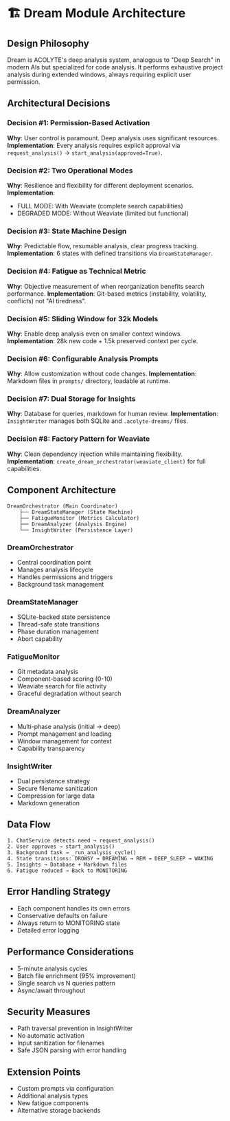 # 🏗️ Dream Module Architecture

## Design Philosophy

Dream is ACOLYTE's deep analysis system, analogous to "Deep Search" in modern AIs but specialized for code analysis. It performs exhaustive project analysis during extended windows, always requiring explicit user permission.

## Architectural Decisions

### Decision #1: Permission-Based Activation
**Why**: User control is paramount. Deep analysis uses significant resources.
**Implementation**: Every analysis requires explicit approval via `request_analysis()` → `start_analysis(approved=True)`.

### Decision #2: Two Operational Modes
**Why**: Resilience and flexibility for different deployment scenarios.
**Implementation**: 
- FULL MODE: With Weaviate (complete search capabilities)
- DEGRADED MODE: Without Weaviate (limited but functional)

### Decision #3: State Machine Design
**Why**: Predictable flow, resumable analysis, clear progress tracking.
**Implementation**: 6 states with defined transitions via `DreamStateManager`.

### Decision #4: Fatigue as Technical Metric
**Why**: Objective measurement of when reorganization benefits search performance.
**Implementation**: Git-based metrics (instability, volatility, conflicts) not "AI tiredness".

### Decision #5: Sliding Window for 32k Models
**Why**: Enable deep analysis even on smaller context windows.
**Implementation**: 28k new code + 1.5k preserved context per cycle.

### Decision #6: Configurable Analysis Prompts
**Why**: Allow customization without code changes.
**Implementation**: Markdown files in `prompts/` directory, loadable at runtime.

### Decision #7: Dual Storage for Insights
**Why**: Database for queries, markdown for human review.
**Implementation**: `InsightWriter` manages both SQLite and `.acolyte-dreams/` files.

### Decision #8: Factory Pattern for Weaviate
**Why**: Clean dependency injection while maintaining flexibility.
**Implementation**: `create_dream_orchestrator(weaviate_client)` for full capabilities.

## Component Architecture

```
DreamOrchestrator (Main Coordinator)
    ├── DreamStateManager (State Machine)
    ├── FatigueMonitor (Metrics Calculator)
    ├── DreamAnalyzer (Analysis Engine)
    └── InsightWriter (Persistence Layer)
```

### DreamOrchestrator
- Central coordination point
- Manages analysis lifecycle
- Handles permissions and triggers
- Background task management

### DreamStateManager
- SQLite-backed state persistence
- Thread-safe state transitions
- Phase duration management
- Abort capability

### FatigueMonitor
- Git metadata analysis
- Component-based scoring (0-10)
- Weaviate search for file activity
- Graceful degradation without search

### DreamAnalyzer
- Multi-phase analysis (initial → deep)
- Prompt management and loading
- Window management for context
- Capability transparency

### InsightWriter
- Dual persistence strategy
- Secure filename sanitization
- Compression for large data
- Markdown generation

## Data Flow

```
1. ChatService detects need → request_analysis()
2. User approves → start_analysis()  
3. Background task → _run_analysis_cycle()
4. State transitions: DROWSY → DREAMING → REM → DEEP_SLEEP → WAKING
5. Insights → Database + Markdown files
6. Fatigue reduced → Back to MONITORING
```

## Error Handling Strategy

- Each component handles its own errors
- Conservative defaults on failure
- Always return to MONITORING state
- Detailed error logging

## Performance Considerations

- 5-minute analysis cycles
- Batch file enrichment (95% improvement)
- Single search vs N queries pattern
- Async/await throughout

## Security Measures

- Path traversal prevention in InsightWriter
- No automatic activation
- Input sanitization for filenames
- Safe JSON parsing with error handling

## Extension Points

- Custom prompts via configuration
- Additional analysis types
- New fatigue components
- Alternative storage backends

